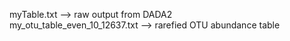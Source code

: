 myTable.txt --> raw output from DADA2\
my_otu_table_even_10_12637.txt --> rarefied OTU abundance table
